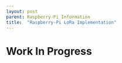 ```yaml
---
layout: post
parent: Raspberry-Pi Information
title:  "Raspberry-Pi LoRa Implementation"
---
```


# Work In Progress